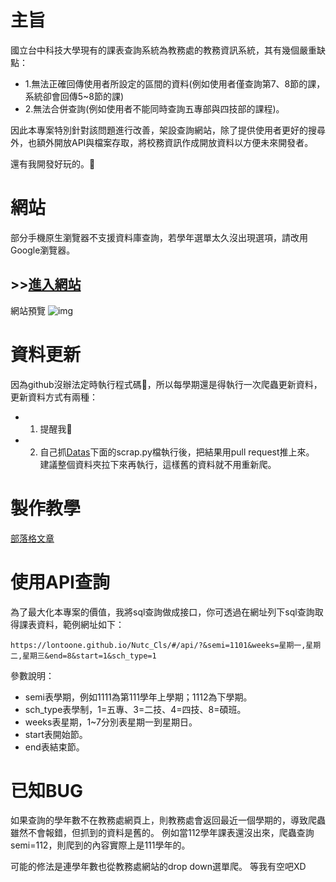# 主旨

國立台中科技大學現有的課表查詢系統為教務處的教務資訊系統，其有幾個嚴重缺點：

- 1.無法正確回傳使用者所設定的區間的資料(例如使用者僅查詢第7、8節的課，系統卻會回傳5~8節的課)
- 2.無法合併查詢(例如使用者不能同時查詢五專部與四技部的課程)。

因此本專案特別針對該問題進行改善，架設查詢網站，除了提供使用者更好的搜尋外，也額外開放API與檔案存取，將校務資訊作成開放資料以方便未來開發者。

還有我開發好玩的。🤪

# 網站
部分手機原生瀏覽器不支援資料庫查詢，若學年選單太久沒出現選項，請改用Google瀏覽器。
## >>**[進入網站](https://lontoone.github.io/Nutc_Cls/)**

網站預覽
![img](https://i.imgur.com/txdfWvi.png)

# 資料更新
因為github沒辦法定時執行程式碼🤔，所以每學期還是得執行一次爬蟲更新資料，更新資料方式有兩種：

- 1. 提醒我🥴
- 2. 自己抓[Datas](https://github.com/Lontoone/Nutc_Cls/tree/master/web/public/Datas)下面的scrap.py檔執行後，把結果用pull request推上來。
    建議整個資料夾拉下來再執行，這樣舊的資料就不用重新爬。

# 製作教學
[部落格文章](https://lontoone-5070b.web.app/article/aagbcAD0KqXTwXHiacWZ)

# 使用API查詢
為了最大化本專案的價值，我將sql查詢做成接口，你可透過在網址列下sql查詢取得課表資料，範例網址如下：
```
https://lontoone.github.io/Nutc_Cls/#/api/?&semi=1101&weeks=星期一,星期二,星期三&end=8&start=1&sch_type=1
```
參數說明：

- semi表學期，例如1111為第111學年上學期；1112為下學期。
- sch_type表學制，1=五專、3=二技、4=四技、8=碩班。
- weeks表星期，1~7分別表星期一到星期日。
- start表開始節。
- end表結束節。

# 已知BUG

如果查詢的學年數不在教務處網頁上，則教務處會返回最近一個學期的，導致爬蟲雖然不會報錯，但抓到的資料是舊的。 例如當112學年課表還沒出來，爬蟲查詢semi=112，則爬到的內容實際上是111學年的。

可能的修法是連學年數也從教務處網站的drop down選單爬。  等我有空吧XD